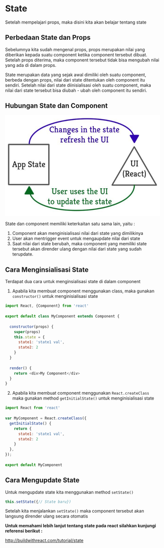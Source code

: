 # State

Setelah mempelajari props, maka disini kita akan belajar tentang state

## Perbedaan State dan Props

Sebelumnya kita sudah mengenal props, props merupakan nilai yang diberikan kepada suatu component ketika component tersebut dibuat. Setelah props diterima, maka component tersebut tidak bisa mengubah nilai yang ada di dalam props.

State merupakan data yang sejak awal dimiliki oleh suatu component, berbeda dengan props, nilai dari state ditentukan oleh component itu sendiri. Setelah nilai dari state diinisialisasi oleh suatu component, maka nilai dari state tersebut bisa diubah - ubah oleh component itu sendiri.

## Hubungan State dan Component

![state](state.jpg)

State dan component memiliki keterkaitan satu sama lain, yaitu :

1.  Component akan menginisialisasi nilai dari state yang dimilikinya
2.  User akan mentrigger event untuk mengaupdate nilai dari state
3.  Saat nilai dari state berubah, maka component yang memiliki state tersebut akan dirender ulang dengan nilai dari state yang sudah terupdate.

## Cara Menginsialisasi State

Terdapat dua cara untuk menginsialisasi state di dalam component

1.  Apabila kita membuat component menggunakan class, maka gunakan `constructor()` untuk menginisialisasi state

```Javascript
import React, {Component} from 'react'

export default class MyComponent extends Component {

  constructor(props) {
    super(props)
    this.state = {
      state1: 'state1 val',
      state2: 2
    }
  }

  render() {
    return <div>My Component</div>
  }
}
```

2.  Apabila kita membuat component menggunakan `React.createClass` maka gunakan method `getInitialState()` untuk menginisialisasi state

```Javascript
import React from 'react'

var MyComponent = React.createClass({
  getInitialState() {
    return {
      state1: 'state1 val',
      state2: 2
    }
  },
});

export default MyComponent
```

## Cara Mengupdate State

Untuk mengupdate state kita menggunakan method `setState()`

```Javascript
this.setState({// State baru})
```

Setelah kita menjalankan `setState()` maka component tersebut akan langsung dirender ulang secara otomatis

**Untuk memahami lebih lanjut tentang state pada react silahkan kunjungi referensi berikut :**

http://buildwithreact.com/tutorial/state
